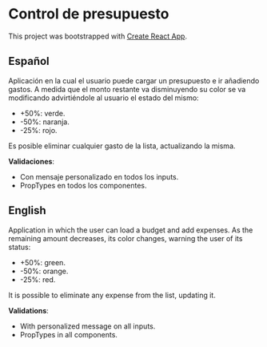 # Control de presupuesto

This project was bootstrapped with [Create React App](https://github.com/facebook/create-react-app).

## Español

Aplicación en la cual el usuario puede cargar un presupuesto e ir añadiendo gastos. A medida que el monto restante va disminuyendo su color se va modificando advirtiéndole al usuario el estado del mismo:

- +50%: verde.
- -50%: naranja.
- -25%: rojo.

Es posible eliminar cualquier gasto de la lista, actualizando la misma.

**Validaciones**:
- Con mensaje personalizado en todos los inputs.
- PropTypes en todos los componentes.



## English

Application in which the user can load a budget and add expenses. As the remaining amount decreases, its color changes, warning the user of its status:

- +50%: green.
- -50%: orange.
- -25%: red.

It is possible to eliminate any expense from the list, updating it.

**Validations**:
- With personalized message on all inputs.
- PropTypes in all components.